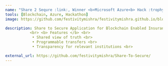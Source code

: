 ```yaml
---
name: "Share 2 Sequre :link:, Winner <b>Microsoft Azure<b> Hack :trophy: :tada:"
tools: [Blockchain, Azure, Hackathon]
image: https://github.com/festivitymishra/festivitymishra.github.io/blob/master/_projects/figures/Ideation.png?raw=true

description: Share to Secure Application for Blockchain Enabled Insurance on Azure Blockchain Workbench. 
           <br> <b> Features </b> <br> 
            • Shared view of truth <br>
            • Programmable transfers <br>
            • Transparency for relevant institutions <br>

external_url: https://github.com/festivitymishra/Share-To-Secure/
---
```

